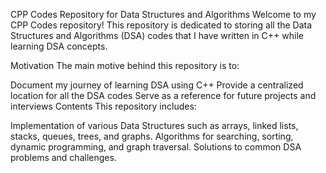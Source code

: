 CPP Codes Repository for Data Structures and Algorithms
Welcome to my CPP Codes repository! This repository is dedicated to storing all the Data Structures and Algorithms (DSA) codes that I have written in C++ while learning DSA concepts.

Motivation
The main motive behind this repository is to:

Document my journey of learning DSA using C++
Provide a centralized location for all the DSA codes
Serve as a reference for future projects and interviews
Contents
This repository includes:

Implementation of various Data Structures such as arrays, linked lists, stacks, queues, trees, and graphs.
Algorithms for searching, sorting, dynamic programming, and graph traversal.
Solutions to common DSA problems and challenges.
